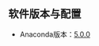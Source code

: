 ## 软件版本与配置

- Anaconda版本：[5.0.0](https://mirrors.tuna.tsinghua.edu.cn/anaconda/archive/Anaconda3-5.0.0-Windows-x86_64.exe)